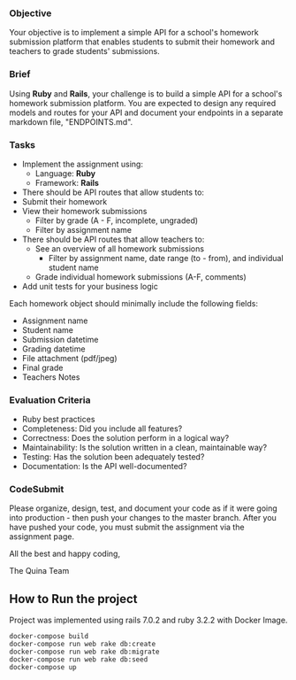 ### Objective

Your objective is to implement a simple API for a school's homework submission platform that enables students to submit their homework and teachers to grade students' submissions.

### Brief

Using **Ruby** and **Rails**, your challenge is to build a simple API for a school's homework submission platform. You are expected to design any required models and routes for your API and document your endpoints in a separate markdown file, "ENDPOINTS.md".

### Tasks

-   Implement the assignment using:
    -   Language: **Ruby**
    -   Framework: **Rails**
-   There should be API routes that allow students to:
-   Submit their homework
-   View their homework submissions
    -   Filter by grade (A - F, incomplete, ungraded)
    -   Filter by assignment name
-   There should be API routes that allow teachers to:
    -   See an overview of all homework submissions
        -   Filter by assignment name, date range (to - from), and individual student name
    -   Grade individual homework submissions (A-F, comments)
-   Add unit tests for your business logic

Each homework object should minimally include the following fields:

-   Assignment name
-   Student name
-   Submission datetime
-   Grading datetime
-   File attachment (pdf/jpeg)
-   Final grade
-   Teachers Notes

### Evaluation Criteria

-   Ruby best practices
-   Completeness: Did you include all features?
-   Correctness: Does the solution perform in a logical way?
-   Maintainability: Is the solution written in a clean, maintainable way?
-   Testing: Has the solution been adequately tested?
-   Documentation: Is the API well-documented?

### CodeSubmit

Please organize, design, test, and document your code as if it were going into production - then push your changes to the master branch. After you have pushed your code, you must submit the assignment via the assignment page.

All the best and happy coding,

The Quina Team

## How to Run the project

Project was implemented using rails 7.0.2 and ruby 3.2.2 with Docker Image.   

```
docker-compose build
docker-compose run web rake db:create
docker-compose run web rake db:migrate
docker-compose run web rake db:seed
docker-compose up
```
